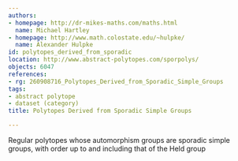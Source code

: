 ```yaml
---
authors:
- homepage: http://dr-mikes-maths.com/maths.html
  name: Michael Hartley
- homepage: http://www.math.colostate.edu/~hulpke/
  name: Alexander Hulpke
id: polytopes_derived_from_sporadic
location: http://www.abstract-polytopes.com/sporpolys/
objects: 6047
references:
- rg: 260908716_Polytopes_Derived_from_Sporadic_Simple_Groups
tags:
- abstract polytope
- dataset (category)
title: Polytopes Derived from Sporadic Simple Groups

---
```


Regular polytopes whose automorphism groups are sporadic simple groups, with order up to and including that of the Held group
